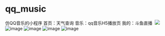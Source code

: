 # qq_music
仿QQ音乐的小程序 
首页：天气查询
音乐：qq音乐H5播放页
我的：斗鱼直播
  ![](https://github.com/wuyanzu2017/qq_music/blob/master/第一个微信项目/images/0.png)
![image](https://github.com/wuyanzu2017/qq_music/blob/master/第一个微信项目/images/4.jpg)
![image](https://github.com/wuyanzu2017/qq_music/blob/master/第一个微信项目/images/5.jpg)
![image](https://github.com/wuyanzu2017/qq_music/blob/master/第一个微信项目/images/1.jpg)
![image](https://github.com/wuyanzu2017/qq_music/blob/master/第一个微信项目/images/3.jpg)
